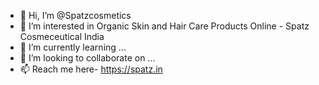 - 👋 Hi, I’m @Spatzcosmetics
- 👀 I’m interested in Organic Skin and Hair Care Products Online - Spatz Cosmeceutical India 
- 🌱 I’m currently learning ...
- 💞️ I’m looking to collaborate on ...
- 📫 Reach me here- https://spatz.in

<!---
Spatzcosmetics/Spatzcosmetics is a ✨ special ✨ repository because its `README.md` (this file) appears on your GitHub profile.
You can click the Preview link to take a look at your changes.
--->
